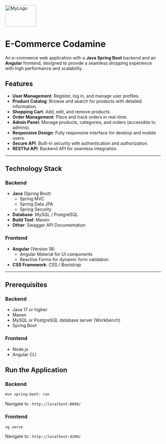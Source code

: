 <p align="left">
  <img src="ecommerce-project/03-forntend/angular-ecommerce/src/assets/images/myLogo.png" alt="MyLogo" width="100" height="70">
</p>

# E-Commerce Codamine

An e-commerce web application with a **Java Spring Boot** backend and an **Angular** frontend, designed to provide a seamless shopping experience with high performance and scalability.

## Features

- **User Management**: Register, log in, and manage user profiles.
- **Product Catalog**: Browse and search for products with detailed information.
- **Shopping Cart**: Add, edit, and remove products.
- **Order Management**: Place and track orders in real-time.
- **Admin Panel**: Manage products, categories, and orders (accessible to admins).
- **Responsive Design**: Fully responsive interface for desktop and mobile users.
- **Secure API**: Built-in security with authentication and authorization.
- **RESTful API**: Backend API for seamless integration.

---

## Technology Stack

### Backend

- **Java** (Spring Boot)
  - Spring MVC
  - Spring Data JPA
  - Spring Security
- **Database**: MySQL / PostgreSQL
- **Build Tool**: Maven
- **Other**: Swagger API Documentation

### Frontend

- **Angular** (Version 18)
  - Angular Material for UI components
  - Reactive Forms for dynamic form validation
- **CSS Framework**: CSS / Bootstrap

---

## Prerequisites

### Backend

- Java 17 or higher
- Maven
- MySQL or PostgreSQL database server (Workbench)
- Spring Boot

### Frontend

- Node.js
- Angular CLI

## Run the Application

### Backend

```bash
mvn spring-boot: run
```

Navigate to : `http://localhost:8080/`

### Frontend

```bash
ng serve
```

Navigate to : `http://localhost:4200/`
